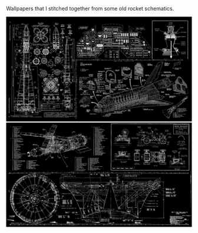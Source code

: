 Wallpapers that I stitched together from some old rocket schematics.

![bg0.png](bg0.png)
![bg1.png](bg1.png)
